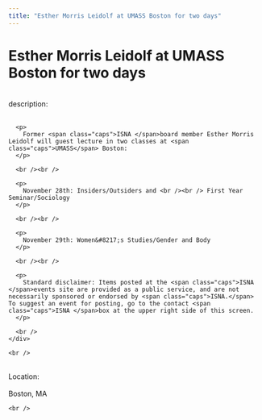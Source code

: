 ```yaml
---
title: "Esther Morris Leidolf at UMASS Boston for two days"
---
```


# Esther Morris Leidolf at UMASS Boston for two days

<div class="flexinode-body flexinode-2">
  <div class="flexinode-textarea-1">
    <div class="form-item">
      <br /> <label>description:</label><br /><br /> 
      
      <p>
        Former <span class="caps">ISNA </span>board member Esther Morris Leidolf will guest lecture in two classes at <span class="caps">UMASS</span> Boston:
      </p>
      
      <br /><br />
      
      <p>
        November 28th: Insiders/Outsiders and <br /><br /> First Year Seminar/Sociology
      </p>
      
      <br /><br />
      
      <p>
        November 29th: Women&#8217;s Studies/Gender and Body
      </p>
      
      <br /><br />
      
      <p>
        Standard disclaimer: Items posted at the <span class="caps">ISNA </span>events site are provided as a public service, and are not necessarily sponsored or endorsed by <span class="caps">ISNA.</span> To suggest an event for posting, go to the contact <span class="caps">ISNA </span>box at the upper right side of this screen.
      </p>
      
      <br />
    </div>
    
    <br />
  </div>
  
  <div class="flexinode-textfield-2">
    <div class="form-item">
      <br /> <label>Location:</label><br /><br /> Boston, MA<br />
    </div>
    
    <br />
  </div>
</div>
